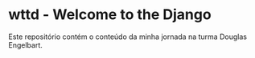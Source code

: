 # wttd - Welcome to the Django

Este repositório contém o conteúdo da minha jornada na turma Douglas Engelbart.

